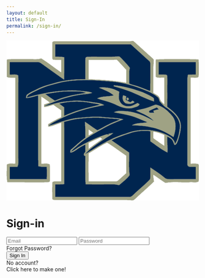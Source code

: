 ```yaml
---
layout: default
title: Sign-In
permalink: /sign-in/
---
```


<html lang="en">

<head>
  <meta charset="UTF-8">
  <meta name="viewport" content="width=device-width, initial-scale=1.0">
  <title>Login</title>

  <link rel="stylesheet" href="{{site.baseurl}}/signIn.css">
  <link rel="preconnect" href="https://fonts.googleapis.com">
  <link rel="preconnect" href="https://fonts.gstatic.com" crossorigin>
  <link href="https://fonts.googleapis.com/css2?family=Lexend:wght@100..900&display=swap" rel="stylesheet">
</head>

<body>
  <main id="main-holder">
    <div id="brand-logo">
      <img src="../images/icons/dnhs_logo.png" alt="Brand Logo">
    </div>
    <div id="login-div">
      <h1 id="login-header">Sign-in</h1>
      <!--<div id="login-subheader">If you already have an account.</div>-->
      <form id="login-form">
        <input type="text" name="username" id="username-field" class="login-form-field" placeholder="Email">
        <input type="password" name="password" id="password-field" class="login-form-field" placeholder="Password">
      </form>
      <div id="forgot-password">Forgot Password?</div>
      <input type="submit" value="Sign In" id="login-form-submit" onclick="signIn()">
      <div id="no-account">No account?</div>
      <div id="create-account">Click here to make one!</div>
    </div>
  </main>
</body>

</html>

<script>
  var local = "http://localhost:8911";
  var deployed = "https://jcc.stu.nighthawkcodingsociety.com";


  function signIn() {
    console.log("button clicked");
    var email = document.getElementById('username-field').value;
    var password = document.getElementById('password-field').value;

    var requestBody = {
        email: email,
        password: password
    };

    var requestOptions = {
        method: 'POST',
        mode: 'cors', // no-cors, *cors, same-origin
        cache: 'no-cache', // *default, no-cache, reload, force-cache, only-if-cached
        credentials: 'include', // include, *same-origin, omit
        body: JSON.stringify(requestBody),
        headers: {
            "content-type": "application/json",
        },
    };
   
    fetch(deployed + '/authenticate', requestOptions)
    .then(response => response.json()) // Get response text
    .then(data => {
        // Check response status
        console.log(data.message);
        if (data.message.includes("authenticated successfully")) { // Assuming this string indicates successful authentication
            localStorage.setItem('jwtToken', data.cookie);
            window.location.replace("{{site.baseurl}}/dashboard/");
            return;
        } else {
            // Invalid email or password
            displayErrorMessage("Invalid email or password");
        }
    })
    .catch(error => {
        console.error('There was an error:', error);
        // Error occurred during sign-in
        displayErrorMessage(error.message);
    });
  }

    function displayErrorMessage(message) {
      // check if error message already exists 
      var existingErrorMessage = document.querySelector('.error-message');
      if (!existingErrorMessage) {
        var errorDiv = document.createElement('div');
        errorDiv.className = 'error-message';
        errorDiv.textContent = message;
        document.getElementById('login-div').appendChild(errorDiv);
      }
    }

    /*
    document.getElementById('login-form-submit').onclick = function () {
      signIn();
    }; ^ 
    */
</script>

